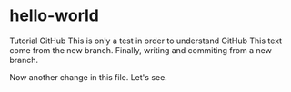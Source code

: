 # hello-world
Tutorial GitHub
This is only a test in order to understand GitHub
This text come from the new branch.
Finally, writing and commiting from a new branch.

Now another change in this file. Let's see.
